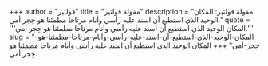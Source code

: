 +++
author = "فولتير"
title = "مقولة فولتير"
description = "مقولة فولتير: المكان الوحيد الذي استطيع أن اسند عليه رأسي وأنام مرتاحا مطمئنا هو حِجر أمي."
quote = '''المكان الوحيد الذي استطيع أن اسند عليه رأسي وأنام مرتاحا مطمئنا هو حِجر أمي.'''
slug = "المكان-الوحيد-الذي-استطيع-أن-اسند-عليه-رأسي-وأنام-مرتاحا-مطمئنا-هو-حِجر-أمي"
+++
المكان الوحيد الذي استطيع أن اسند عليه رأسي وأنام مرتاحا مطمئنا هو حِجر أمي.
